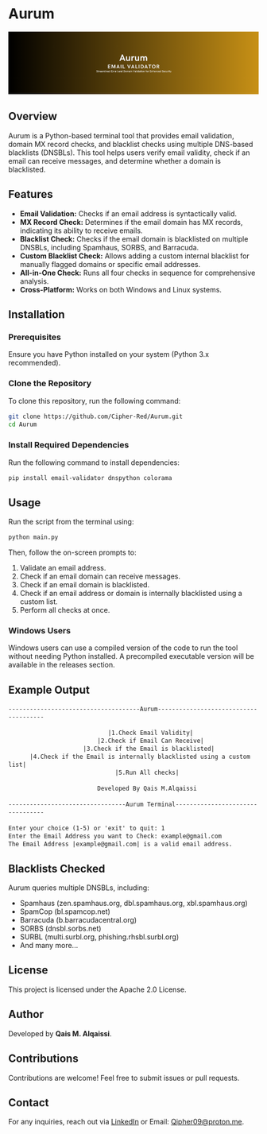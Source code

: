 # Aurum

<div align="center">
<img src="Heading.png" alt="Banner">
</div>

## Overview
Aurum is a Python-based terminal tool that provides email validation, domain MX record checks, and blacklist checks using multiple DNS-based blacklists (DNSBLs). This tool helps users verify email validity, check if an email can receive messages, and determine whether a domain is blacklisted.

## Features
- **Email Validation:** Checks if an email address is syntactically valid.
- **MX Record Check:** Determines if the email domain has MX records, indicating its ability to receive emails.
- **Blacklist Check:** Checks if the email domain is blacklisted on multiple DNSBLs, including Spamhaus, SORBS, and Barracuda.
- **Custom Blacklist Check:** Allows adding a custom internal blacklist for manually flagged domains or specific email addresses.
- **All-in-One Check:** Runs all four checks in sequence for comprehensive analysis.
- **Cross-Platform:** Works on both Windows and Linux systems.

## Installation
### Prerequisites
Ensure you have Python installed on your system (Python 3.x recommended).

### Clone the Repository
To clone this repository, run the following command:
```sh
git clone https://github.com/Cipher-Red/Aurum.git
cd Aurum
```

### Install Required Dependencies
Run the following command to install dependencies:
```sh
pip install email-validator dnspython colorama
```

## Usage
Run the script from the terminal using:
```sh
python main.py
```
Then, follow the on-screen prompts to:
1. Validate an email address.
2. Check if an email domain can receive messages.
3. Check if an email domain is blacklisted.
4. Check if an email address or domain is internally blacklisted using a custom list.
5. Perform all checks at once.

### Windows Users
Windows users can use a compiled version of the code to run the tool without needing Python installed. A precompiled executable version will be available in the releases section.

## Example Output
```
-------------------------------------Aurum--------------------------------------

                            |1.Check Email Validity|                            
                         |2.Check if Email Can Receive|                         
                     |3.Check if the Email is blacklisted|                      
      |4.Check if the Email is internally blacklisted using a custom list|      
                              |5.Run All checks|
                               
                         Developed By Qais M.Alqaissi
                          
---------------------------------Aurum Terminal---------------------------------

Enter your choice (1-5) or 'exit' to quit: 1
Enter the Email Address you want to Check: example@gmail.com
The Email Address |example@gmail.com| is a valid email address.
```

## Blacklists Checked
Aurum queries multiple DNSBLs, including:
- Spamhaus (zen.spamhaus.org, dbl.spamhaus.org, xbl.spamhaus.org)
- SpamCop (bl.spamcop.net)
- Barracuda (b.barracudacentral.org)
- SORBS (dnsbl.sorbs.net)
- SURBL (multi.surbl.org, phishing.rhsbl.surbl.org)
- And many more...

## License
This project is licensed under the Apache 2.0 License.

## Author
Developed by **Qais M. Alqaissi**.

## Contributions
Contributions are welcome! Feel free to submit issues or pull requests.

## Contact
For any inquiries, reach out via [LinkedIn](www.linkedin.com/in/qais-alqaissi-1b9295238) or Email: Qipher09@proton.me.

